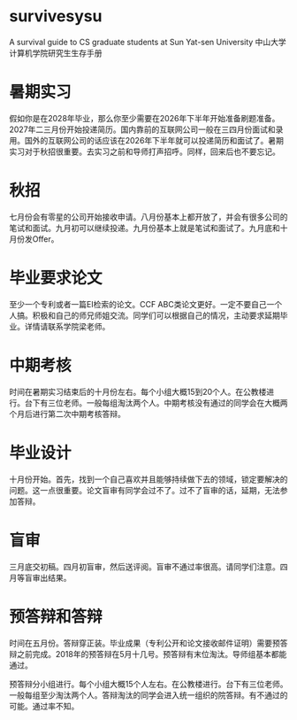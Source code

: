 # survivesysu

A survival guide to CS graduate students at Sun Yat-sen University
中山大学计算机学院研究生生存手册

# 暑期实习

假如你是在2028年毕业，那么你至少需要在2026年下半年开始准备刷题准备。2027年二三月份开始投递简历。国内靠前的互联网公司一般在三四月份面试和录用。国外的互联网公司的话应该在2026年下半年就可以投递简历和面试了。暑期实习对于秋招很重要。去实习之前和导师打声招呼。同样，回来后也不要忘记。

# 秋招

七月份会有零星的公司开始接收申请。八月份基本上都开放了，并会有很多公司的笔试和面试。九月初可以继续投递。九月份基本上就是笔试和面试了。九月底和十月份发Offer。

# 毕业要求论文

至少一个专利或者一篇EI检索的论文。CCF ABC类论文更好。一定不要自己一个人搞。积极和自己的师兄师姐交流。同学们可以根据自己的情况，主动要求延期毕业。详情请联系学院梁老师。

# 中期考核

时间在暑期实习结束后的十月份左右。每个小组大概15到20个人。在公教楼进行。台下有三位老师。一般每组淘汰两个人。中期考核没有通过的同学会在大概两个月后进行第二次中期考核答辩。

# 毕业设计

十月份开始。首先，找到一个自己喜欢并且能够持续做下去的领域，锁定要解决的问题。这一点很重要。论文盲审有同学会过不了。过不了盲审的话，延期，无法参加答辩。

# 盲审

三月底交初稿。四月初盲审，然后送评阅。盲审不通过率很高。请同学们注意。四月等盲审出结果。

# 预答辩和答辩

时间在五月份。答辩穿正装。毕业成果（专利公开和论文接收邮件证明）需要预答辩之前完成。2018年的预答辩在5月十几号。预答辩有末位淘汰。导师组基本都能通过。

预答辩分小组进行。每个小组大概15个人左右。在公教楼进行。台下有三位老师。一般每组至少淘汰两个人。答辩淘汰的同学会进入统一组织的院答辩。有不通过的可能。通过率不知。

